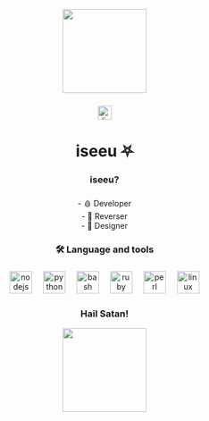 <div align="center">
  <img height="150" src="https://i.pinimg.com/originals/70/01/02/700102c1676aa650cda9e113b81555fe.gif"  />
</div>

###

<div align="center">
  <img src="https://img.shields.io/static/v1?message=Discord&logo=discord&label=&color=8B0000&logoColor=white&labelColor=&style=for-the-badge" height="25" alt="discord logo"  />
</div>

###

<h1 align="center">iseeu ⛧</h1>

###

<h3 align="center">iseeu?</h3>

###

<p align="center">- 🩸 Developer<br>- 🧧 Reverser<br>- 💢 Designer</p>

###

<h3 align="center">🛠 Language and tools</h3>

###

<div align="center">
  <img src="https://cdn.jsdelivr.net/gh/devicons/devicon/icons/nodejs/nodejs-original.svg" height="40" alt="nodejs logo"  />
  <img width="12" />
  <img src="https://cdn.jsdelivr.net/gh/devicons/devicon/icons/python/python-original.svg" height="40" alt="python logo"  />
  <img width="12" />
  <img src="https://cdn.jsdelivr.net/gh/devicons/devicon/icons/bash/bash-original.svg" height="40" alt="bash logo"  />
  <img width="12" />
  <img src="https://cdn.jsdelivr.net/gh/devicons/devicon/icons/ruby/ruby-original.svg" height="40" alt="ruby logo"  />
  <img width="12" />
  <img src="https://cdn.jsdelivr.net/gh/devicons/devicon/icons/perl/perl-original.svg" height="40" alt="perl logo"  />
  <img width="12" />
  <img src="https://cdn.jsdelivr.net/gh/devicons/devicon/icons/linux/linux-original.svg" height="40" alt="linux logo"  />
</div>

###

<h3 align="center">Hail Satan!</h3>

<div align="center">
  <img height="150" src="https://i.pinimg.com/originals/44/35/66/443566d100a7a982eb55f6d9eedf4be9.gif"  />
</div>

